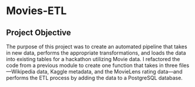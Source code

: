 # Movies-ETL

## Project Objective
The purpose of this project was to create an automated pipeline that takes in new data, performs the appropriate transformations, and loads the data into existing tables for a hackathon utilizing Movie data. I refactored the code from a previous module to create one function that takes in three files—Wikipedia data, Kaggle metadata, and the MovieLens rating data—and performs the ETL process by adding the data to a PostgreSQL database.
